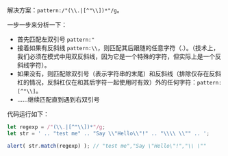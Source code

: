 解决方案：`pattern:/"(\\.|[^"\\])*"/g`。

一步一步来分析一下：

- 首先匹配左双引号 `pattern:"`
- 接着如果有反斜线 `pattern:\\`，则匹配其后跟随的任意字符（.）。（技术上，我们必须在模式中用双反斜线，因为它是一个特殊的字符，但实际上是一个反斜线字符）。
- 如果没有，则匹配除双引号（表示字符串的末尾）和反斜线（排除仅存在反斜杠的情况，反斜杠仅在和其后字符一起使用时有效）外的任何字符：`pattern:[^"\\]`。
- ……继续匹配直到遇到右双引号

代码运行如下：

```js run
let regexp = /"(\\.|[^"\\])*"/g;
let str = ' .. "test me" .. "Say \\"Hello\\"!" .. "\\\\ \\"" .. ';

alert( str.match(regexp) ); // "test me","Say \"Hello\"!","\\ \""
```
